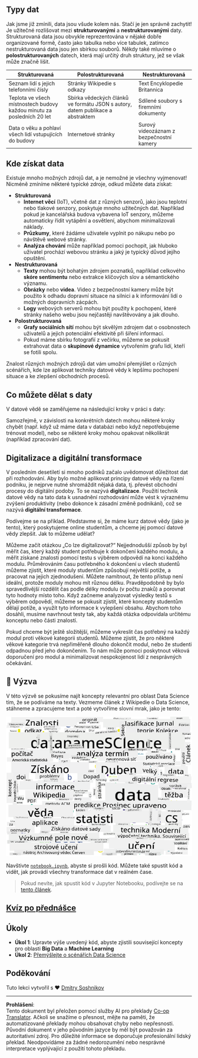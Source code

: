 <!--
CO_OP_TRANSLATOR_METADATA:
{
  "original_hash": "2583a9894af7123b2fcae3376b14c035",
  "translation_date": "2025-08-26T15:20:25+00:00",
  "source_file": "1-Introduction/01-defining-data-science/README.md",
  "language_code": "cs"
}
-->
## Typy dat

Jak jsme již zmínili, data jsou všude kolem nás. Stačí je jen správně zachytit! Je užitečné rozlišovat mezi **strukturovanými** a **nestrukturovanými** daty. Strukturovaná data jsou obvykle reprezentována v nějaké dobře organizované formě, často jako tabulka nebo více tabulek, zatímco nestrukturovaná data jsou jen sbírkou souborů. Někdy také mluvíme o **polostrukturovaných** datech, která mají určitý druh struktury, jež se však může značně lišit.

| Strukturovaná                                                              | Polostrukturovaná                                                                                 | Nestrukturovaná                        |
| ---------------------------------------------------------------------------- | -------------------------------------------------------------------------------------------------- | --------------------------------------- |
| Seznam lidí s jejich telefonními čísly                                      | Stránky Wikipedie s odkazy                                                                         | Text Encyklopedie Britannica           |
| Teplota ve všech místnostech budovy každou minutu za posledních 20 let      | Sbírka vědeckých článků ve formátu JSON s autory, datem publikace a abstraktem                     | Sdílené soubory s firemními dokumenty  |
| Data o věku a pohlaví všech lidí vstupujících do budovy                     | Internetové stránky                                                                               | Surový videozáznam z bezpečnostní kamery |

## Kde získat data

Existuje mnoho možných zdrojů dat, a je nemožné je všechny vyjmenovat! Nicméně zmíníme některé typické zdroje, odkud můžete data získat:

* **Strukturovaná**
  - **Internet věcí** (IoT), včetně dat z různých senzorů, jako jsou teplotní nebo tlakové senzory, poskytuje mnoho užitečných dat. Například pokud je kancelářská budova vybavena IoT senzory, můžeme automaticky řídit vytápění a osvětlení, abychom minimalizovali náklady.
  - **Průzkumy**, které žádáme uživatele vyplnit po nákupu nebo po návštěvě webové stránky.
  - **Analýza chování** může například pomoci pochopit, jak hluboko uživatel prochází webovou stránku a jaký je typický důvod jejího opuštění.
* **Nestrukturovaná**
  - **Texty** mohou být bohatým zdrojem poznatků, například celkového **skóre sentimentu** nebo extrakce klíčových slov a sémantického významu.
  - **Obrázky** nebo **videa**. Video z bezpečnostní kamery může být použito k odhadu dopravní situace na silnici a k informování lidí o možných dopravních zácpách.
  - **Logy** webových serverů mohou být použity k pochopení, které stránky našeho webu jsou nejčastěji navštěvovány a jak dlouho.
* **Polostrukturovaná**
  - **Grafy sociálních sítí** mohou být skvělým zdrojem dat o osobnostech uživatelů a jejich potenciální efektivitě při šíření informací.
  - Pokud máme sbírku fotografií z večírku, můžeme se pokusit extrahovat data o **skupinové dynamice** vytvořením grafu lidí, kteří se fotili spolu.

Znalost různých možných zdrojů dat vám umožní přemýšlet o různých scénářích, kde lze aplikovat techniky datové vědy k lepšímu pochopení situace a ke zlepšení obchodních procesů.

## Co můžete dělat s daty

V datové vědě se zaměřujeme na následující kroky v práci s daty:

Samozřejmě, v závislosti na konkrétních datech mohou některé kroky chybět (např. když už máme data v databázi nebo když nepotřebujeme trénovat model), nebo se některé kroky mohou opakovat několikrát (například zpracování dat).

## Digitalizace a digitální transformace

V posledním desetiletí si mnoho podniků začalo uvědomovat důležitost dat při rozhodování. Aby bylo možné aplikovat principy datové vědy na řízení podniku, je nejprve nutné shromáždit nějaká data, tj. převést obchodní procesy do digitální podoby. To se nazývá **digitalizace**. Použití technik datové vědy na tato data k usnadnění rozhodování může vést k výraznému zvýšení produktivity (nebo dokonce k zásadní změně podnikání), což se nazývá **digitální transformace**.

Podívejme se na příklad. Představme si, že máme kurz datové vědy (jako je tento), který poskytujeme online studentům, a chceme jej pomocí datové vědy zlepšit. Jak to můžeme udělat?

Můžeme začít otázkou „Co lze digitalizovat?“ Nejjednodušší způsob by byl měřit čas, který každý student potřebuje k dokončení každého modulu, a měřit získané znalosti pomocí testu s výběrem odpovědí na konci každého modulu. Průměrováním času potřebného k dokončení u všech studentů můžeme zjistit, které moduly studentům způsobují největší potíže, a pracovat na jejich zjednodušení.
Můžete namítnout, že tento přístup není ideální, protože moduly mohou mít různou délku. Pravděpodobně by bylo spravedlivější rozdělit čas podle délky modulu (v počtu znaků) a porovnat tyto hodnoty místo toho.
Když začneme analyzovat výsledky testů s výběrem odpovědí, můžeme se pokusit zjistit, které koncepty studentům dělají potíže, a využít tyto informace k vylepšení obsahu. Abychom toho dosáhli, musíme navrhnout testy tak, aby každá otázka odpovídala určitému konceptu nebo části znalostí.

Pokud chceme být ještě složitější, můžeme vykreslit čas potřebný na každý modul proti věkové kategorii studentů. Můžeme zjistit, že pro některé věkové kategorie trvá nepřiměřeně dlouho dokončit modul, nebo že studenti odpadnou před jeho dokončením. To nám může pomoci poskytnout věková doporučení pro modul a minimalizovat nespokojenost lidí z nesprávných očekávání.

## 🚀 Výzva

V této výzvě se pokusíme najít koncepty relevantní pro oblast Data Science tím, že se podíváme na texty. Vezmeme článek z Wikipedie o Data Science, stáhneme a zpracujeme text a poté vytvoříme slovní mrak, jako je tento:

![Slovní mrak pro Data Science](../../../../translated_images/ds_wordcloud.664a7c07dca57de017c22bf0498cb40f898d48aa85b3c36a80620fea12fadd42.cs.png)

Navštivte [`notebook.ipynb`](../../../../../../../../../1-Introduction/01-defining-data-science/notebook.ipynb ':ignore'), abyste si prošli kód. Můžete také spustit kód a vidět, jak provádí všechny transformace dat v reálném čase.

> Pokud nevíte, jak spustit kód v Jupyter Notebooku, podívejte se na [tento článek](https://soshnikov.com/education/how-to-execute-notebooks-from-github/).

## [Kvíz po přednášce](https://purple-hill-04aebfb03.1.azurestaticapps.net/quiz/1)

## Úkoly

* **Úkol 1**: Upravte výše uvedený kód, abyste zjistili související koncepty pro oblasti **Big Data** a **Machine Learning**
* **Úkol 2**: [Přemýšlejte o scénářích Data Science](assignment.md)

## Poděkování

Tuto lekci vytvořil s ♥️ [Dmitry Soshnikov](http://soshnikov.com)

---

**Prohlášení**:  
Tento dokument byl přeložen pomocí služby AI pro překlady [Co-op Translator](https://github.com/Azure/co-op-translator). Ačkoli se snažíme o přesnost, mějte na paměti, že automatizované překlady mohou obsahovat chyby nebo nepřesnosti. Původní dokument v jeho původním jazyce by měl být považován za autoritativní zdroj. Pro důležité informace se doporučuje profesionální lidský překlad. Neodpovídáme za žádné nedorozumění nebo nesprávné interpretace vyplývající z použití tohoto překladu.